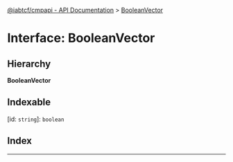 [@iabtcf/cmpapi - API Documentation](../README.md) > [BooleanVector](../interfaces/booleanvector.md)

# Interface: BooleanVector

## Hierarchy

**BooleanVector**

## Indexable

\[id: `string`\]:&nbsp;`boolean`
## Index

---

